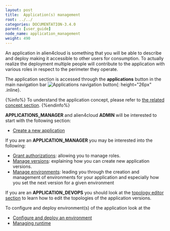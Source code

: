 ```yaml
---
layout: post
title:  Application(s) management
root: ../../
categories: DOCUMENTATION-3.4.0
parent: [user_guide]
node_name: application_management
weight: 490
---
```


An application in alien4cloud is something that you will be able to describe and deploy making it accessible to other users for consumption. To actually realize the deployment multiple people will contribute to the application with various roles in respect to the perimeter they operate.

The application section is accessed through the __applications__ button in the main navigation bar ![Applications navigation button](../../images/3.4.0/user_guide/applications/app_menu.png){: height="26px" .inline}.

{%info%}
To understand the application concept, please refer to [the related concept section](#/documentation/3.0.0/concepts/applications.html).
{%endinfo%}


__APPLICATIONS_MANAGER__ and alien4cloud __ADMIN__ will be interested to start with the following section:

* [Create a new application](#/documentation/3.0.0/user_guide/application_creation.html)

If you are an __APPLICATION_MANAGER__ you may be interested into the following:

* [Grant authorizations](#/documentation/3.0.0/user_guide/application_roles.html): allowing you to manage roles.
* [Manage versions](#/documentation/3.0.0/user_guide/application_versions.html): explaining how you can create new application versions.
* [Manage environments](#/documentation/3.0.0/user_guide/application_environments.html): leading you through the creation and management of environments for your application and especially how you set the next version for a given environment

If you are an __APPLICATION_DEVOPS__ you should look at the [topology editor section](#/documentation/3.0.0/user_guide/topology_editor.html) to learn how to edit the topologies of the application versions.

To configure and deploy environment(s) of the application look at the

* [Configure and deploy an environment](#/documentation/3.0.0/user_guide/application_deployment.html)
* [Managing runtime](#/documentation/3.0.0/user_guide/application_runtime.html)
